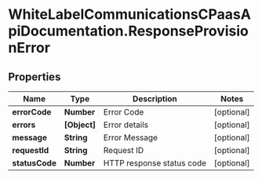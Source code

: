 # WhiteLabelCommunicationsCPaasApiDocumentation.ResponseProvisionError

## Properties

Name | Type | Description | Notes
------------ | ------------- | ------------- | -------------
**errorCode** | **Number** | Error Code | [optional] 
**errors** | **[Object]** | Error details | [optional] 
**message** | **String** | Error Message | [optional] 
**requestId** | **String** | Request ID | [optional] 
**statusCode** | **Number** | HTTP response status code | [optional] 


